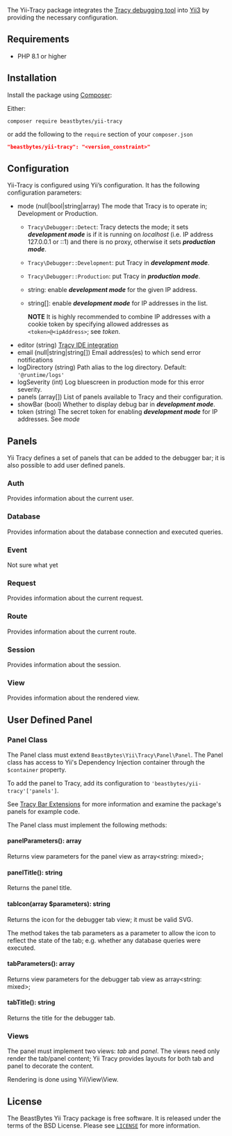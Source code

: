 The Yii-Tracy package integrates the [Tracy debugging tool](https://tracy.nette.org/)
into [Yii3](https://www.yiiframework.com/) by providing the necessary configuration.

## Requirements
- PHP 8.1 or higher

## Installation
Install the package using [Composer](https://getcomposer.org):

Either:
```shell
composer require beastbytes/yii-tracy
```
or add the following to the `require` section of your `composer.json`
```json
"beastbytes/yii-tracy": "<version_constraint>"
```

## Configuration
Yii-Tracy is configured using Yii’s configuration. It has the following configuration parameters:
* mode (null|bool|string|array) The mode that Tracy is to operate in; Development or Production.
  * `Tracy\Debugger::Detect`: Tracy detects the mode; it sets _**development mode**_ is if it is running on _localhost_
    (i.e. IP address 127.0.0.1 or ::1) and there is no proxy, otherwise it sets _**production mode**_.
  * `Tracy\Debugger::Development`: put Tracy in _**development mode**_.
  * `Tracy\Debugger::Production`: put Tracy in _**production mode**_.
  * string: enable _**development mode**_ for the given IP address.
  * string[]: enable _**development mode**_ for IP addresses in the list.

    **NOTE** It is highly recommended to combine IP addresses with a cookie token by specifying allowed addresses as 
    `<token>@<ipAddress>`; see _token_.
* editor (string) [Tracy IDE integration](https://tracy.nette.org/en/open-files-in-ide)
* email (null|string|string[]) Email address(es) to which send error notifications
* logDirectory (string) Path alias to the log directory. Default: `'@runtime/logs'`
* logSeverity (int) Log bluescreen in production mode for this error severity.
* panels (array[]) List of panels available to Tracy and their configuration.
* showBar (bool) Whether to display debug bar in _**development mode**_.
* token (string) The secret token for enabling _**development mode**_ for IP addresses. See _mode_

## Panels
Yii Tracy defines a set of panels that can be added to the debugger bar; it is also possible to add user defined panels. 
### Auth
Provides information about the current user.
### Database
Provides information about the database connection and executed queries.
### Event
Not sure what yet
### Request
Provides information about the current request.
### Route
Provides information about the current route.
### Session
Provides information about the session.
### View
Provides information about the rendered view.

## User Defined Panel
### Panel Class
The Panel class must extend `BeastBytes\Yii\Tracy\Panel\Panel`. 
The Panel class has access to Yii's Dependency Injection container through the `$container` property.

To add the panel to Tracy, add its configuration to `'beastbytes/yii-tracy'['panels']`.

See [Tracy Bar Extensions](https://tracy.nette.org/en/extensions) for more information
and examine the package's panels for example code.

The Panel class must implement the following methods:
#### panelParameters(): array
Returns view parameters for the panel view as array<string: mixed>;

#### panelTitle(): string
Returns the panel title.

#### tabIcon(array $parameters): string
Returns the icon for the debugger tab view; it must be valid SVG.

The method takes the tab parameters as a parameter to allow the icon to reflect the state of the tab;
e.g. whether any database queries were executed.

#### tabParameters(): array
Returns view parameters for the debugger tab view as array<string: mixed>;

#### tabTitle(): string
Returns the title for the debugger tab.

### Views
The panel must implement two views: _tab_ and _panel_.
The views need only render the tab/panel content;
Yii Tracy provides layouts for both tab and panel to decorate the content.

Rendering is done using Yii\View\View.

## License
The BeastBytes Yii Tracy package is free software. It is released under the terms of the BSD License.
Please see [`LICENSE`](./LICENSE.md) for more information.